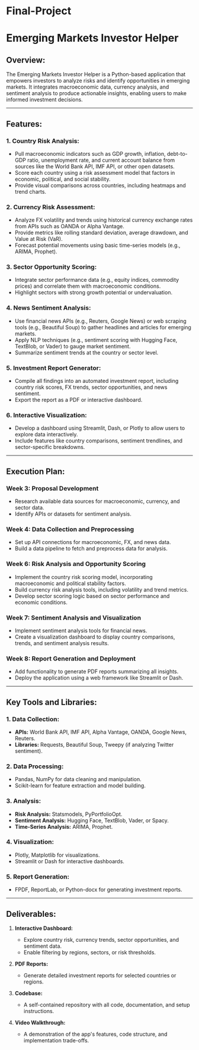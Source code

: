 # Final-Project

# Emerging Markets Investor Helper

## Overview:
The Emerging Markets Investor Helper is a Python-based application that empowers investors to analyze risks and identify opportunities in emerging markets. It integrates macroeconomic data, currency analysis, and sentiment analysis to produce actionable insights, enabling users to make informed investment decisions.

---

## Features:
### 1. Country Risk Analysis:
- Pull macroeconomic indicators such as GDP growth, inflation, debt-to-GDP ratio, unemployment rate, and current account balance from sources like the World Bank API, IMF API, or other open datasets.
- Score each country using a risk assessment model that factors in economic, political, and social stability.
- Provide visual comparisons across countries, including heatmaps and trend charts.

### 2. Currency Risk Assessment:
- Analyze FX volatility and trends using historical currency exchange rates from APIs such as OANDA or Alpha Vantage.
- Provide metrics like rolling standard deviation, average drawdown, and Value at Risk (VaR).
- Forecast potential movements using basic time-series models (e.g., ARIMA, Prophet).

### 3. Sector Opportunity Scoring:
- Integrate sector performance data (e.g., equity indices, commodity prices) and correlate them with macroeconomic conditions.
- Highlight sectors with strong growth potential or undervaluation.

### 4. News Sentiment Analysis:
- Use financial news APIs (e.g., Reuters, Google News) or web scraping tools (e.g., Beautiful Soup) to gather headlines and articles for emerging markets.
- Apply NLP techniques (e.g., sentiment scoring with Hugging Face, TextBlob, or Vader) to gauge market sentiment.
- Summarize sentiment trends at the country or sector level.

### 5. Investment Report Generator:
- Compile all findings into an automated investment report, including country risk scores, FX trends, sector opportunities, and news sentiment.
- Export the report as a PDF or interactive dashboard.

### 6. Interactive Visualization:
- Develop a dashboard using Streamlit, Dash, or Plotly to allow users to explore data interactively.
- Include features like country comparisons, sentiment trendlines, and sector-specific breakdowns.

---

## Execution Plan:
### Week 3: Proposal Development
- Research available data sources for macroeconomic, currency, and sector data.
- Identify APIs or datasets for sentiment analysis.

### Week 4: Data Collection and Preprocessing
- Set up API connections for macroeconomic, FX, and news data.
- Build a data pipeline to fetch and preprocess data for analysis.

### Week 6: Risk Analysis and Opportunity Scoring
- Implement the country risk scoring model, incorporating macroeconomic and political stability factors.
- Build currency risk analysis tools, including volatility and trend metrics.
- Develop sector scoring logic based on sector performance and economic conditions.

### Week 7: Sentiment Analysis and Visualization
- Implement sentiment analysis tools for financial news.
- Create a visualization dashboard to display country comparisons, trends, and sentiment analysis results.

### Week 8: Report Generation and Deployment
- Add functionality to generate PDF reports summarizing all insights.
- Deploy the application using a web framework like Streamlit or Dash.

---

## Key Tools and Libraries:
### 1. Data Collection:
- **APIs:** World Bank API, IMF API, Alpha Vantage, OANDA, Google News, Reuters.
- **Libraries:** Requests, Beautiful Soup, Tweepy (if analyzing Twitter sentiment).

### 2. Data Processing:
- Pandas, NumPy for data cleaning and manipulation.
- Scikit-learn for feature extraction and model building.

### 3. Analysis:
- **Risk Analysis:** Statsmodels, PyPortfolioOpt.
- **Sentiment Analysis:** Hugging Face, TextBlob, Vader, or Spacy.
- **Time-Series Analysis:** ARIMA, Prophet.

### 4. Visualization:
- Plotly, Matplotlib for visualizations.
- Streamlit or Dash for interactive dashboards.

### 5. Report Generation:
- FPDF, ReportLab, or Python-docx for generating investment reports.

---

## Deliverables:
1. **Interactive Dashboard:**
   - Explore country risk, currency trends, sector opportunities, and sentiment data.
   - Enable filtering by regions, sectors, or risk thresholds.

2. **PDF Reports:**
   - Generate detailed investment reports for selected countries or regions.

3. **Codebase:**
   - A self-contained repository with all code, documentation, and setup instructions.

4. **Video Walkthrough:**
   - A demonstration of the app's features, code structure, and implementation trade-offs.


